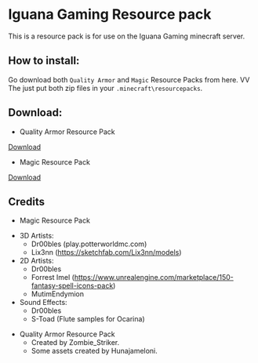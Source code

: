 # Iguana Gaming Resource pack
This is a resource pack is for use on the Iguana Gaming minecraft server.

How to install:
------

Go download both `Quality Armor` and `Magic` Resource Packs from here. VV The just put both zip files in your `.minecraft\resourcepacks`.

Download:
------
* Quality Armor Resource Pack

[Download]()

* Magic Resource Pack 

[Download]()

## Credits

* Magic Resource Pack
- 3D Artists: 
  - Dr00bles (play.potterworldmc.com)
  - Lix3nn (https://sketchfab.com/Lix3nn/models)
- 2D Artists: 
  - Dr00bles
  - Forrest Imel (https://www.unrealengine.com/marketplace/150-fantasy-spell-icons-pack)
  - MutimEndymion
- Sound Effects:
  - Dr00bles
  - S-Toad (Flute samples for Ocarina)

* Quality Armor Resource Pack
  - Created by Zombie_Striker. 
  - Some assets created by Hunajameloni.